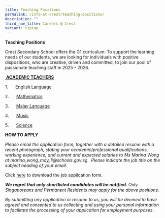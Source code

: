 ```yaml
---
title: Teaching Positions
permalink: /info-at-crest/teaching-positions/
description: ""
third_nav_title: Careers @ Crest
variant: tiptap
---
```

<p><strong>Teaching Positions</strong>
</p>
<p>Crest Secondary School offers the G1 curriculum. To support the learning
needs of our students, we are looking for individuals with positive dispositions,
who are creative, driven and committed, to join our pool of passionate
teaching staff in 2025 - 2026.</p>
<p><strong><u>&nbsp;ACADEMIC TEACHERS</u></strong>
</p>
<p>1.&nbsp;&nbsp;&nbsp;&nbsp;&nbsp; <a href="https://www.crestsec.edu.sg/academic-teachers-requirements/" rel="noopener nofollow" target="_blank">English Language</a>
</p>
<p>2.&nbsp;&nbsp;&nbsp;&nbsp;&nbsp; <a href="https://www.crestsec.edu.sg/academic-teachers-requirements/" rel="noopener nofollow" target="_blank">Mathematics</a>
</p>
<p>3.&nbsp;&nbsp;&nbsp;&nbsp;&nbsp; <a href="https://www.crestsec.edu.sg/academic-teachers-requirements/" rel="noopener nofollow" target="_blank">Malay Language</a>
</p>
<p>4.&nbsp;&nbsp;&nbsp;&nbsp;&nbsp; <a href="https://www.crestsec.edu.sg/music-teacher-requirements/" rel="noopener nofollow" target="_blank">Music</a>
</p>
<p>5.&nbsp;&nbsp;&nbsp;&nbsp;&nbsp; <a href="https://www.crestsec.edu.sg/academic-teachers-requirements/" rel="noopener nofollow" target="_blank">Science</a>
</p>
<p></p>
<p><strong>HOW TO APPLY</strong>
</p>
<p><em>Please email the application form, together with a detailed resume with a recent photograph, stating your academic/professional qualifications, working experience, and current and expected salaries to Ms Marina Wong at <a rel="noopener noreferrer nofollow" target="_blank">marina_wong_may_li@schools.gov.sg</a>. &nbsp;Please indicate the job title on the subject heading of your email.</em>
</p>
<p>Click&nbsp;<a href="/files/Crest_Secondary_School___Job_Application_Form__Direct_Hire_.pdf" rel="noopener noreferrer nofollow" target="_blank">here</a>&nbsp;to
download the job application form.</p>
<p><strong><em>We regret that only shortlisted candidates will be notified.</em></strong><em> Only Singaporeans and Permanent Residents may apply for the above positions.</em>
</p>
<p><em>By submitting any application or resume to us, you will be deemed to have agreed and consented to us collecting and using your personal information</em>  <em>to facilitate the processing of your application for employment purposes.</em>
</p>